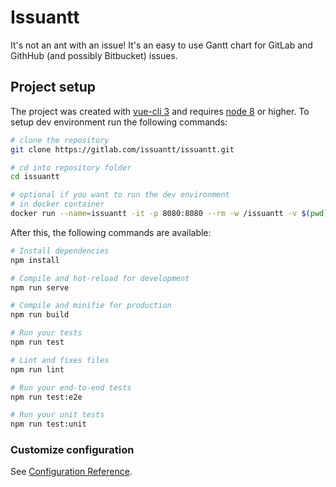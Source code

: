 # Issuantt

It's not an ant with an issue! It's an easy to use Gantt chart for GitLab and GithHub (and possibly Bitbucket) issues.

## Project setup

The project was created with [vue-cli 3](https://cli.vuejs.org/guide/) and requires [node 8](https://nodejs.org/en/) or higher. To setup dev environment run the following commands:

```bash
# clone the repository
git clone https://gitlab.com/issuantt/issuantt.git

# cd into repository folder
cd issuantt

# optional if you want to run the dev environment
# in docker container
docker run --name=issuantt -it -p 8080:8080 --rm -w /issuantt -v $(pwd):/issuantt node:10 /bin/bash
```

After this, the following commands are available:

```bash
# Install dependencies
npm install

# Compile and hot-reload for development
npm run serve

# Compile and minifie for production
npm run build

# Run your tests
npm run test

# Lint and fixes files
npm run lint

# Run your end-to-end tests
npm run test:e2e

# Run your unit tests
npm run test:unit
```

### Customize configuration

See [Configuration Reference](https://cli.vuejs.org/config/).
